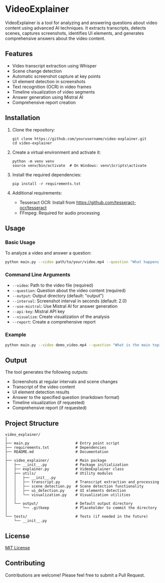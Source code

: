 # VideoExplainer

VideoExplainer is a tool for analyzing and answering questions about video content using advanced AI techniques. It extracts transcripts, detects scenes, captures screenshots, identifies UI elements, and generates comprehensive answers about the video content.

## Features

- Video transcript extraction using Whisper
- Scene change detection
- Automatic screenshot capture at key points
- UI element detection in screenshots
- Text recognition (OCR) in video frames
- Timeline visualization of video segments
- Answer generation using Mistral AI
- Comprehensive report creation

## Installation

1. Clone the repository:
   ```
   git clone https://github.com/yourusername/video-explainer.git
   cd video-explainer
   ```

2. Create a virtual environment and activate it:
   ```
   python -m venv venv
   source venv/bin/activate  # On Windows: venv\Scripts\activate
   ```

3. Install the required dependencies:
   ```
   pip install -r requirements.txt
   ```

4. Additional requirements:
   - Tesseract OCR: Install from https://github.com/tesseract-ocr/tesseract
   - FFmpeg: Required for audio processing

## Usage

### Basic Usage

To analyze a video and answer a question:

```bash
python main.py --video path/to/your/video.mp4 --question "What happens in this video?" --api-key your_mistral_api_key
```

### Command Line Arguments

- `--video`: Path to the video file (required)
- `--question`: Question about the video content (required)
- `--output`: Output directory (default: "output")
- `--interval`: Screenshot interval in seconds (default: 2.0)
- `--use-mistral`: Use Mistral AI for answer generation
- `--api-key`: Mistral API key
- `--visualize`: Create visualization of the analysis
- `--report`: Create a comprehensive report

### Example

```bash
python main.py --video demo_video.mp4 --question "What is the main topic of this presentation?" --output analysis_results --interval 1.5 --use-mistral --api-key your_mistral_api_key
```

## Output

The tool generates the following outputs:

- Screenshots at regular intervals and scene changes
- Transcript of the video content
- UI element detection results
- Answer to the specified question (markdown format)
- Timeline visualization (if requested)
- Comprehensive report (if requested)

## Project Structure

```
video_explainer/
│
├── main.py                     # Entry point script
├── requirements.txt            # Dependencies
├── README.md                   # Documentation
│
├── video_explainer/            # Main package
│   ├── __init__.py             # Package initialization
│   ├── explainer.py            # VideoExplainer class
│   ├── utils/                  # Utility modules
│   │   ├── __init__.py
│   │   ├── transcript.py       # Transcript extraction and processing
│   │   ├── scene_detection.py  # Scene detection functionality
│   │   ├── ui_detection.py     # UI elements detection
│   │   └── visualization.py    # Visualization utilities
│   │
│   └── output/                 # Default output directory
│       └── .gitkeep            # Placeholder to commit the directory
│
└── tests/                      # Tests (if needed in the future)
    └── __init__.py
```

## License

[MIT License](LICENSE)

## Contributing

Contributions are welcome! Please feel free to submit a Pull Request.